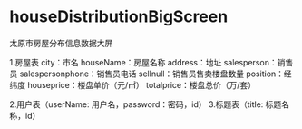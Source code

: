 # houseDistributionBigScreen
太原市房屋分布信息数据大屏



1.房屋表
	city：市名
	houseName：房屋名称
	address：地址
	salesperson：销售员	
	salespersonphone：销售员电话
	sellnull：销售员售卖楼盘数量
	position：经纬度
	houseprice：楼盘单价（元/㎡）
	totalprice：楼盘总价（万/套）
	
2.用户表（userName: 用户名，password：密码，id）
3.标题表（title: 标题名称，id）